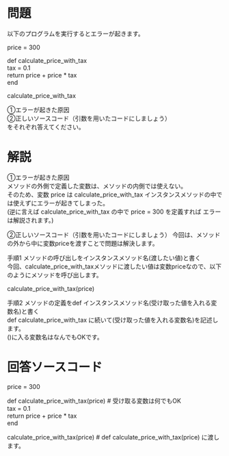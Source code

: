 # 問題  
  
以下のプログラムを実行するとエラーが起きます。  
  
price = 300  
  
def calculate_price_with_tax  
  tax = 0.1  
  return price + price * tax  
end  
  
calculate_price_with_tax  
  
①エラーが起きた原因  
②正しいソースコード（引数を用いたコードにしましょう）  
をそれぞれ答えてください。  
  
# 解説  
  
①エラーが起きた原因  
メソッドの外側で定義した変数は、メソッドの内側では使えない。  
そのため、変数 price は calculate_price_with_tax インスタンスメソッドの中では使えずにエラーが起きてしまった。  
(逆に言えば calculate_price_with_tax の中で price = 300 を定義すれば エラーは解説されます。)  
  
②正しいソースコード（引数を用いたコードにしましょう） 
今回は、メソッドの外から中に変数priceを渡すことで問題は解決します。  
  
手順1 メソッドの呼び出しをインスタンスメソッド名(渡したい値)と書く  
今回、calculate_price_with_taxメソッドに渡したい値は変数priceなので、以下のようにメソッドを呼び出します。  
  
calculate_price_with_tax(price)  
  
手順2 メソッドの定義をdef インスタンスメソッド名(受け取った値を入れる変数名)と書く  
def calculate_price_with_tax に続いて(受け取った値を入れる変数名)を記述します。  
()に入る変数名はなんでもOKです。  
  
# 回答ソースコード  
  
price = 300  
  
def calculate_price_with_tax(price) # 受け取る変数は何でもOK  
  tax = 0.1  
  return price + price * tax  
end  
  
calculate_price_with_tax(price) # def calculate_price_with_tax(price) に渡します。  
